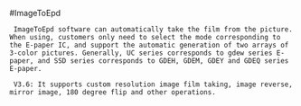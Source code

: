 #ImageToEpd

     ImageToEpd software can automatically take the film from the picture. When using, customers only need to select the mode corresponding to the E-paper IC, and support the automatic generation of two arrays of 3-color pictures. Generally, UC series corresponds to gdew series E-paper, and SSD series corresponds to GDEH, GDEM, GDEY and GDEQ series E-paper.
     
     V3.6: It supports custom resolution image film taking, image reverse, mirror image, 180 degree flip and other operations.
